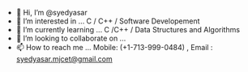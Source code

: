 - 👋 Hi, I’m @syedyasar
- 👀 I’m interested in ... C /  C++ / Software Developement
- 🌱 I’m currently learning ... C /C++ / Data Structures and Algorithms
- 💞️ I’m looking to collaborate on ...
- 📫 How to reach me ... Mobile: (+1-713-999-0484) , Email : syedyasar.mjcet@gmail.com

<!---
syedyasar/syedyasar is a ✨ special ✨ repository because its `README.md` (this file) appears on your GitHub profile.
You can click the Preview link to take a look at your changes.
--->
